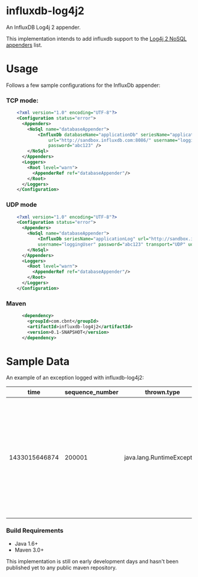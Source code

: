 influxdb-log4j2
=============

An InfluxDB Log4j 2 appender.

This implementation intends to add influxdb support to the [Log4j 2 NoSQL appenders](https://logging.apache.org/log4j/2.x/manual/appenders.html#NoSQLAppender) list.  

# Usage
Follows a few sample configurations for the InfluxDb appender: 

### TCP mode:
```XML
    <?xml version="1.0" encoding="UTF-8"?>
    <Configuration status="error">
      <Appenders>
        <NoSql name="databaseAppender">
			<InfluxDb databaseName="applicationDb" seriesName="applicationLog"
				url="http://sandbox.influxdb.com:8086/" username="loggingUser"
				password="abc123" />
        </NoSql>
      </Appenders>
      <Loggers>
        <Root level="warn">
          <AppenderRef ref="databaseAppender"/>
        </Root>
      </Loggers>
    </Configuration>
```

### UDP mode
```XML
    <?xml version="1.0" encoding="UTF-8"?>
    <Configuration status="error">
      <Appenders>
        <NoSql name="databaseAppender">
			<InfluxDb seriesName="applicationLog" url="http://sandbox.influxdb.com:8086/"
			username="loggingUser" password="abc123" transport="UDP" udpPort="4444" />
        </NoSql>
      </Appenders>
      <Loggers>
        <Root level="warn">
          <AppenderRef ref="databaseAppender"/>
        </Root>
      </Loggers>
    </Configuration>
```

### Maven
```XML
      <dependency>
        <groupId>com.cbnt</groupId>
        <artifactId>influxdb-log4j2</artifactId>
        <version>0.1-SNAPSHOT</version>
      </dependency>
```

# Sample Data

An example of an exception logged with influxdb-log4j2:

|time|sequence_number|thrown.type|threadName|source.className|source.lineNumber|thrown.message|source.fileName|contextStack|thrown.stackTrace|marker|date|level|thrown.cause.message|source.methodName|message|thrown.cause.type|millis|thrown.cause.stackTrace|loggerName|
----|---------------|-----------|----------|----------------|-----------------|--------------|---------------|------------|-----------------|------|----|-----|--------------------|-----------------|-------|-----------------|------|-----------------------|----------|
|1433015646874|200001|java.lang.RuntimeException|main|com.cbnt.HelloWorld|13|A Random exception|HelloWorld.java|[]|[{fileName=HelloWorld.java, methodName=testC, className=com.cbnt.HelloWorld, lineNumber=28}, {fileName=HelloWorld.java, methodName=testB, className=com.cbnt.HelloWorld, lineNumber=23}, {fileName=HelloWorld.java, methodName=testA, className=com.cbnt.HelloWorld, lineNumber=19}, {fileName=HelloWorld.java, methodName=main, className=com.cbnt.HelloWorld, lineNumber=11}]||May 30, 2015 4:54:06 PM|ERROR|A Random inner exception|main|Ohhh no, a fucking exception|java.lang.Exception|1433015646746|[{fileName=HelloWorld.java, methodName=testC, className=com.cbnt.HelloWorld, lineNumber=28}, {fileName=HelloWorld.java, methodName=testB, className=com.cbnt.HelloWorld, lineNumber=23}, {fileName=HelloWorld.java, methodName=testA, className=com.cbnt.HelloWorld, lineNumber=19}, {fileName=HelloWorld.java, methodName=main, className=com.cbnt.HelloWorld, lineNumber=11}]|com.cbnt.HelloWorld|

### Build Requirements

* Java 1.6+
* Maven 3.0+

This implementation is still on early development days and hasn't been published yet to any public maven repository.
